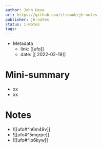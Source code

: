 ```yaml
---
author: John Hexa
url: https://github.com/itrewub/jh-notes
publisher: jh-notes
status: 1-Notes
tags: 
---
```

- Metadata
	- link: [[ufo]]
	- date: [[ 2022-02-19]]
# Mini-summary
- xx
- xx
# Notes
- ![[ufo#^h6m49v]]
- ![[ufo#^5mgrpe]]
- ![[ufo#^lp6kyw]]